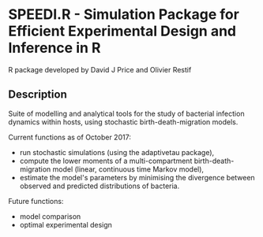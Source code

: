 # SPEEDI.R - Simulation Package for Efficient Experimental Design and Inference in R

R package developed by David J Price and Olivier Restif

## Description

Suite of modelling and analytical tools for the study of bacterial infection dynamics within hosts, using stochastic birth-death-migration models.

Current functions as of October 2017:

- run stochastic simulations (using the adaptivetau package),
- compute the lower moments of a multi-compartment birth-death-migration model (linear, continuous time Markov model),
- estimate the model's parameters by minimising the divergence between observed and predicted distributions of bacteria. 

Future functions:

- model comparison
- optimal experimental design

